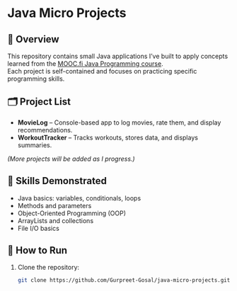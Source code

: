 # Java Micro Projects

## 📘 Overview
This repository contains small Java applications I’ve built to apply concepts learned from the [MOOC.fi Java Programming course](https://www.mooc.fi/en/).  
Each project is self-contained and focuses on practicing specific programming skills.

## 🗂 Project List
- **MovieLog** – Console-based app to log movies, rate them, and display recommendations.
- **WorkoutTracker** – Tracks workouts, stores data, and displays summaries.

*(More projects will be added as I progress.)*

## 🧠 Skills Demonstrated
- Java basics: variables, conditionals, loops
- Methods and parameters
- Object-Oriented Programming (OOP)
- ArrayLists and collections
- File I/O basics

## 🚀 How to Run
1. Clone the repository:
   ```bash
   git clone https://github.com/Gurpreet-Gosal/java-micro-projects.git
